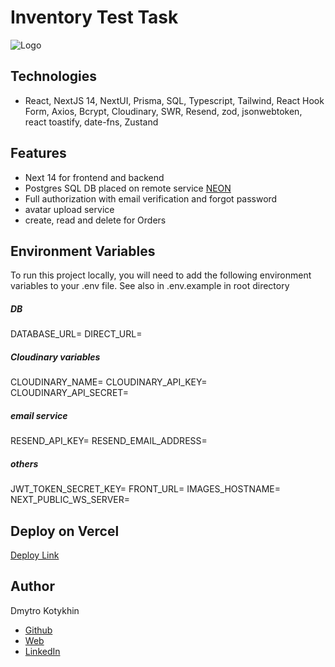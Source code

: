 # Inventory Test Task

![Logo](https://inventory-lyart-six.vercel.app/logo.png)

## Technologies

-   React, NextJS 14, NextUI, Prisma, SQL, Typescript, Tailwind, React Hook Form, Axios, Bcrypt, Cloudinary, SWR, Resend, zod, jsonwebtoken, react toastify, date-fns, Zustand 

## Features
- Next 14 for frontend and backend
- Postgres SQL DB placed on remote service [NEON](https://console.neon.tech)
- Full authorization with email verification and forgot password
- avatar upload service
- create, read and delete for Orders

## Environment Variables

To run this project locally, you will need to add the following environment variables to your .env file. See also in .env.example in root directory

##### DB
DATABASE_URL=
DIRECT_URL=

##### Cloudinary variables
CLOUDINARY_NAME=
CLOUDINARY_API_KEY=
CLOUDINARY_API_SECRET=

##### email service
RESEND_API_KEY=
RESEND_EMAIL_ADDRESS=

##### others
JWT_TOKEN_SECRET_KEY=
FRONT_URL=
IMAGES_HOSTNAME=
NEXT_PUBLIC_WS_SERVER=

## Deploy on Vercel

[Deploy Link](https://inventory-lyart-six.vercel.app)

## Author

Dmytro Kotykhin
-   [Github](https://github.com/DKotykhin)
-   [Web](https://dmytro-kotykhin.space)
-   [LinkedIn](https://www.linkedin.com/in/dmytro-kotykhin-4683151b)